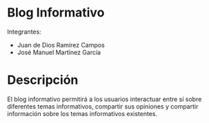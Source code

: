 # Blog Informativo
Integrantes: 
- Juan de Dios Ramírez Campos
- José Manuel Martínez García

# Descripción
El blog informativo permitirá a los usuarios interactuar entre sí sobre diferentes temas informativos, compartir sus opiniones y compartir información sobre los temas informativos existentes.

